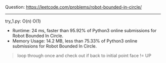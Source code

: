 Question: https://leetcode.com/problems/robot-bounded-in-circle/

---

try_1.py: O(n) O(1)

* Runtime: 24 ms, faster than 95.92% of Python3 online submissions for Robot Bounded In Circle.
* Memory Usage: 14.2 MB, less than 75.33% of Python3 online submissions for Robot Bounded In Circle.

> loop through once and check out if
> 	back to initial point
> 	face != UP